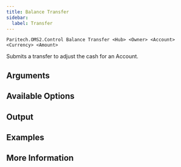 ```yaml
---
title: Balance Transfer
sidebar:
  label: Transfer
---
```


`Paritech.OMS2.Control Balance Transfer <Hub> <Owner> <Account> <Currency> <Amount>`

Submits a transfer to adjust the cash for an Account.

## Arguments

## Available Options

## Output

## Examples

## More Information
